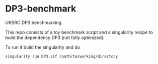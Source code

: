 # DP3-benchmark
UKSRC DP3 benchmarking

This repo consists of a toy benchmark script and a singularity recipe
to build the dependency DP3 (not fully optimized).

To run it build the singularity and do

```
singularity run DP3.sif /path/to/working/directory
```
